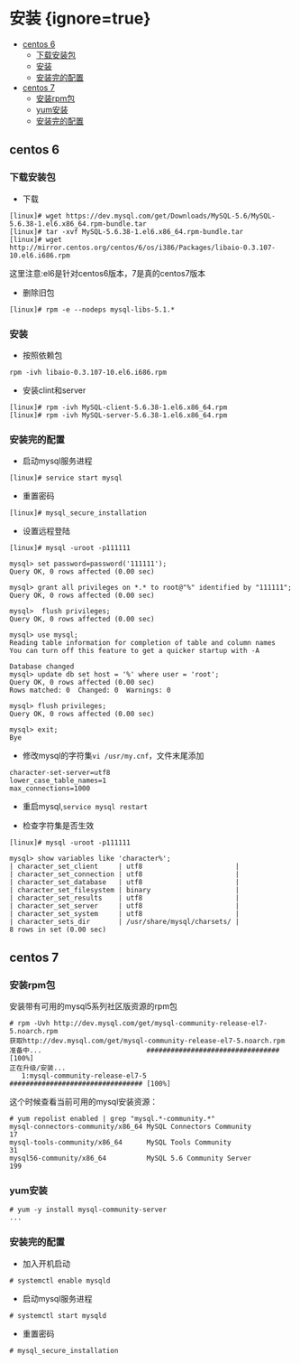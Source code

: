 # 安装 {ignore=true}


<!-- @import "[TOC]" {cmd="toc" depthFrom=1 depthTo=6 orderedList=false} -->
<!-- code_chunk_output -->

* [centos 6](#centos-6)
	* [下载安装包](#下载安装包)
	* [安装](#安装-1)
	* [安装完的配置](#安装完的配置)
* [centos 7](#centos-7)
	* [安装rpm包](#安装rpm包)
	* [yum安装](#yum安装)
	* [安装完的配置](#安装完的配置-1)

<!-- /code_chunk_output -->


## centos 6

### 下载安装包

* 下载
```
[linux]# wget https://dev.mysql.com/get/Downloads/MySQL-5.6/MySQL-5.6.38-1.el6.x86_64.rpm-bundle.tar
[linux]# tar -xvf MySQL-5.6.38-1.el6.x86_64.rpm-bundle.tar
[linux]# wget http://mirror.centos.org/centos/6/os/i386/Packages/libaio-0.3.107-10.el6.i686.rpm
```
这里注意:el6是针对centos6版本，7是真的centos7版本

* 删除旧包
```
[linux]# rpm -e --nodeps mysql-libs-5.1.*
```

### 安装

* 按照依赖包
```
rpm -ivh libaio-0.3.107-10.el6.i686.rpm
```

* 安装clint和server

```
[linux]# rpm -ivh MySQL-client-5.6.38-1.el6.x86_64.rpm 
[linux]# rpm -ivh MySQL-server-5.6.38-1.el6.x86_64.rpm 

```

### 安装完的配置


* 启动mysql服务进程
```
[linux]# service start mysql
```

* 重置密码
```
[linux]# mysql_secure_installation
```

* 设置远程登陆

```
[linux]# mysql -uroot -p111111

mysql> set password=password('111111');
Query OK, 0 rows affected (0.00 sec)

mysql> grant all privileges on *.* to root@"%" identified by "111111";
Query OK, 0 rows affected (0.00 sec)

mysql>  flush privileges;
Query OK, 0 rows affected (0.00 sec)

mysql> use mysql;
Reading table information for completion of table and column names
You can turn off this feature to get a quicker startup with -A

Database changed
mysql> update db set host = '%' where user = 'root'; 
Query OK, 0 rows affected (0.00 sec)
Rows matched: 0  Changed: 0  Warnings: 0

mysql> flush privileges;
Query OK, 0 rows affected (0.00 sec)

mysql> exit;
Bye
```

* 修改mysql的字符集``vi /usr/my.cnf``，文件末尾添加
```
character-set-server=utf8
lower_case_table_names=1
max_connections=1000
```

* 重启mysql,``service mysql restart``

* 检查字符集是否生效

```
[linux]# mysql -uroot -p111111

mysql> show variables like 'character%';
| character_set_client     | utf8                       |
| character_set_connection | utf8                       |
| character_set_database   | utf8                       |
| character_set_filesystem | binary                     |
| character_set_results    | utf8                       |
| character_set_server     | utf8                       |
| character_set_system     | utf8                       |
| character_sets_dir       | /usr/share/mysql/charsets/ |
8 rows in set (0.00 sec)
```

## centos 7

### 安装rpm包

安装带有可用的mysql5系列社区版资源的rpm包

```
# rpm -Uvh http://dev.mysql.com/get/mysql-community-release-el7-5.noarch.rpm
获取http://dev.mysql.com/get/mysql-community-release-el7-5.noarch.rpm
准备中...                          ################################# [100%]
正在升级/安装...
   1:mysql-community-release-el7-5    ################################# [100%]
```

这个时候查看当前可用的mysql安装资源：
```
# yum repolist enabled | grep "mysql.*-community.*"
mysql-connectors-community/x86_64 MySQL Connectors Community                  17
mysql-tools-community/x86_64      MySQL Tools Community                       31
mysql56-community/x86_64          MySQL 5.6 Community Server                 199
```

### yum安装

```
# yum -y install mysql-community-server
...
```

### 安装完的配置

* 加入开机启动
```
# systemctl enable mysqld
```

* 启动mysql服务进程
```
# systemctl start mysqld
```

* 重置密码
```
# mysql_secure_installation
```
